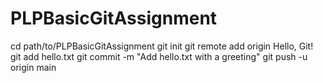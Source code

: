 # PLPBasicGitAssignment
cd path/to/PLPBasicGitAssignment
git init
git remote add origin <repository-url>
Hello, Git!
git add hello.txt
git commit -m "Add hello.txt with a greeting"
git push -u origin main
